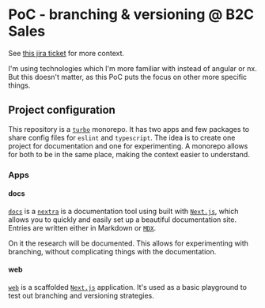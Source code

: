 # PoC - branching & versioning @ B2C Sales

See [this jira ticket](https://jira.pax.ch/browse/SWE-25703) for more context.

I'm using technologies which I'm more familiar with instead of angular or nx. But this doesn't matter, as this PoC puts
the focus on other more specific things.

## Project configuration

This repository is a [`turbo`](https://turbo.build/) monorepo. It has two apps and few packages to share config files
for `eslint` and `typescript`. The idea is to create one project for documentation and one for experimenting. A monorepo
allows for both to be in the same place, making the context easier to understand.

### Apps

#### docs

[`docs`](https://github.com/paxch/poc_branching-versioning-strategy/tree/main/apps/docs) is a
[`nextra`](https://nextra.site/) is a documentation tool using built with [`Next.js`](https://nextjs.org/), which allows
you to quickly and easily set up a beautiful documentation site. Entries are written either in Markdown or
[`MDX`](https://mdxjs.com/).

On it the research will be documented. This allows for experimenting with branching, without complicating things with
the documentation.

#### web

[`web`](https://github.com/paxch/poc_branching-versioning-strategy/tree/main/apps/web) is a scaffolded
[`Next.js`](https://nextjs.org/) application. It's used as a basic playground to test out branching and versioning
strategies.

